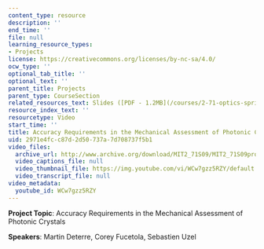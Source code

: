 ```yaml
---
content_type: resource
description: ''
end_time: ''
file: null
learning_resource_types:
- Projects
license: https://creativecommons.org/licenses/by-nc-sa/4.0/
ocw_type: ''
optional_tab_title: ''
optional_text: ''
parent_title: Projects
parent_type: CourseSection
related_resources_text: Slides ([PDF - 1.2MB](/courses/2-71-optics-spring-2009/resources/mit2_71s09_sw03))
resource_index_text: ''
resourcetype: Video
start_time: ''
title: Accuracy Requirements in the Mechanical Assessment of Photonic Crystals
uid: 2971e4fc-c87d-2d50-737a-7d708737f5b1
video_files:
  archive_url: http://www.archive.org/download/MIT2_71S09/MIT2_71S09proj3_300k.mp4
  video_captions_file: null
  video_thumbnail_file: https://img.youtube.com/vi/WCw7gzz5RZY/default.jpg
  video_transcript_file: null
video_metadata:
  youtube_id: WCw7gzz5RZY
---
```


**Project Topic**: Accuracy Requirements in the Mechanical Assessment of Photonic Crystals

**Speakers**: Martin Deterre, Corey Fucetola, Sebastien Uzel

